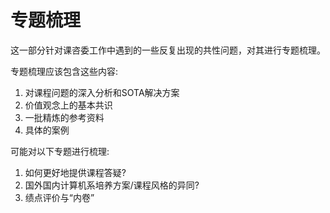 # 专题梳理

这一部分针对课咨委工作中遇到的一些反复出现的共性问题，对其进行专题梳理。

专题梳理应该包含这些内容:

1. 对课程问题的深入分析和SOTA解决方案
2. 价值观念上的基本共识
3. 一批精炼的参考资料
4. 具体的案例

可能对以下专题进行梳理:

1. 如何更好地提供课程答疑?
2. 国外国内计算机系培养方案/课程风格的异同?
3. 绩点评价与“内卷”